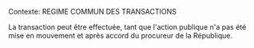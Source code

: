 Contexte: REGIME COMMUN DES TRANSACTIONS

La transaction peut être effectuée, tant que l'action publique n'a pas été mise en mouvement et après accord du procureur de la République.